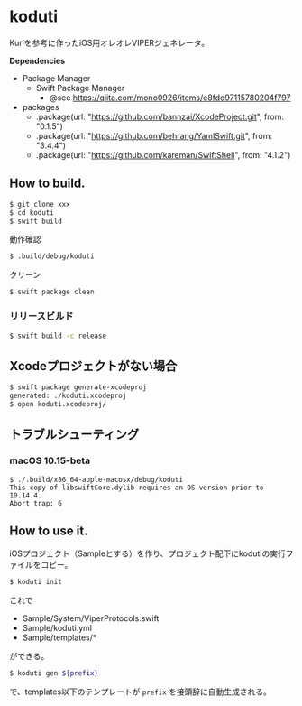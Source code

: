 # koduti

Kuriを参考に作ったiOS用オレオレVIPERジェネレータ。

**Dependencies**
- Package Manager
	- Swift Package Manager
    	- @see https://qiita.com/mono0926/items/e8fdd97115780204f797
- packages
	- .package(url: "https://github.com/bannzai/XcodeProject.git", from: "0.1.5")
    - .package(url: "https://github.com/behrang/YamlSwift.git", from: "3.4.4")
    - .package(url: "https://github.com/kareman/SwiftShell", from: "4.1.2")


## How to build.

```bash
$ git clone xxx
$ cd koduti
$ swift build
```

動作確認

```bash
$ .build/debug/koduti
```

クリーン

```
$ swift package clean
```

### リリースビルド

```bash
$ swift build -c release
```

## Xcodeプロジェクトがない場合

```bash
$ swift package generate-xcodeproj
generated: ./koduti.xcodeproj
$ open koduti.xcodeproj/
```

## トラブルシューティング

### macOS 10.15-beta

```
$ ./.build/x86_64-apple-macosx/debug/koduti
This copy of libswiftCore.dylib requires an OS version prior to 10.14.4.
Abort trap: 6
```

## How to use it.

iOSプロジェクト（Sampleとする）を作り、プロジェクト配下にkodutiの実行ファイルをコピー。

```bash
$ koduti init
```

これで 

- Sample/System/ViperProtocols.swift
- Sample/koduti.yml
- Sample/templates/*

ができる。


```bash
$ koduti gen ${prefix}
```


で、templates以下のテンプレートが `prefix` を接頭辞に自動生成される。